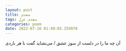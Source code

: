 ```yaml
---
layout: post
title: سعدی
tags: سعدی غزل
categories: poem
date: 2022-07-16 01:49:03.259970
---
```


آن چه ما را در دلست از سوز عشق / می‌نشاید گفت با هر باردی